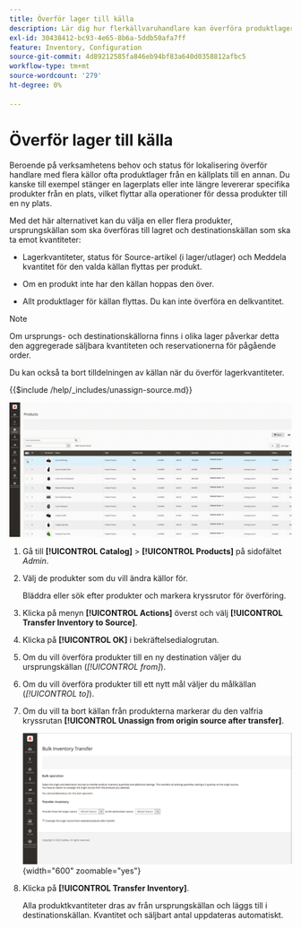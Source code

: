 ```yaml
---
title: Överför lager till källa
description: Lär dig hur flerkällvaruhandlare kan överföra produktlager från en källplats till en annan.
exl-id: 30438412-bc93-4e65-8b6a-5ddb50afa7ff
feature: Inventory, Configuration
source-git-commit: 4d89212585fa846eb94bf83a640d0358812afbc5
workflow-type: tm+mt
source-wordcount: '279'
ht-degree: 0%

---
```


# Överför lager till källa

Beroende på verksamhetens behov och status för lokalisering överför handlare med flera källor ofta produktlager från en källplats till en annan. Du kanske till exempel stänger en lagerplats eller inte längre levererar specifika produkter från en plats, vilket flyttar alla operationer för dessa produkter till en ny plats.

Med det här alternativet kan du välja en eller flera produkter, ursprungskällan som ska överföras till lagret och destinationskällan som ska ta emot kvantiteter:

- Lagerkvantiteter, status för Source-artikel (i lager/utlager) och Meddela kvantitet för den valda källan flyttas per produkt.

- Om en produkt inte har den källan hoppas den över.

- Allt produktlager för källan flyttas. Du kan inte överföra en delkvantitet.

>[!NOTE]
>
>Om ursprungs- och destinationskällorna finns i olika lager påverkar detta den aggregerade säljbara kvantiteten och reservationerna för pågående order.

Du kan också ta bort tilldelningen av källan när du överför lagerkvantiteter.

{{$include /help/_includes/unassign-source.md}}

![Överför lager till en annan källa](assets/inventory-bulk-transfer-source.gif)

1. Gå till **[!UICONTROL Catalog]** > **[!UICONTROL Products]** på sidofältet _Admin_.

1. Välj de produkter som du vill ändra källor för.

   Bläddra eller sök efter produkter och markera kryssrutor för överföring.

1. Klicka på menyn **[!UICONTROL Actions]** överst och välj **[!UICONTROL Transfer Inventory to Source]**.

1. Klicka på **[!UICONTROL OK]** i bekräftelsedialogrutan.

1. Om du vill överföra produkter till en ny destination väljer du ursprungskällan (_[!UICONTROL from]_).

1. Om du vill överföra produkter till ett nytt mål väljer du målkällan (_[!UICONTROL to]_).

1. Om du vill ta bort källan från produkterna markerar du den valfria kryssrutan **[!UICONTROL Unassign from origin source after transfer]**.

   ![Välj ursprung och mål för överföring](assets/inventory-bulk-transfer-summary.png){width="600" zoomable="yes"}

1. Klicka på **[!UICONTROL Transfer Inventory]**.

   Alla produktkvantiteter dras av från ursprungskällan och läggs till i destinationskällan. Kvantitet och säljbart antal uppdateras automatiskt.
